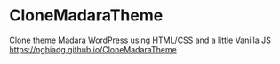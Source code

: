 # CloneMadaraTheme
Clone theme Madara WordPress using HTML/CSS and a little Vanilla JS
https://nghiadg.github.io/CloneMadaraTheme
